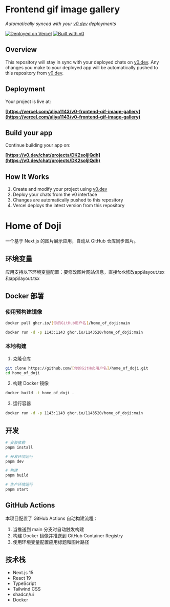 # Frontend gif image gallery

_Automatically synced with your [v0.dev](https://v0.dev) deployments_

[![Deployed on Vercel](https://img.shields.io/badge/Deployed%20on-Vercel-black?style=for-the-badge&logo=vercel)](https://vercel.com/aliya1143/v0-frontend-gif-image-gallery)
[![Built with v0](https://img.shields.io/badge/Built%20with-v0.dev-black?style=for-the-badge)](https://v0.dev/chat/projects/DK2soljIQdh)

## Overview

This repository will stay in sync with your deployed chats on [v0.dev](https://v0.dev).
Any changes you make to your deployed app will be automatically pushed to this repository from [v0.dev](https://v0.dev).

## Deployment

Your project is live at:

**[https://vercel.com/aliya1143/v0-frontend-gif-image-gallery](https://vercel.com/aliya1143/v0-frontend-gif-image-gallery)**

## Build your app

Continue building your app on:

**[https://v0.dev/chat/projects/DK2soljIQdh](https://v0.dev/chat/projects/DK2soljIQdh)**

## How It Works

1. Create and modify your project using [v0.dev](https://v0.dev)
2. Deploy your chats from the v0 interface
3. Changes are automatically pushed to this repository
4. Vercel deploys the latest version from this repository

# Home of Doji

一个基于 Next.js 的图片展示应用，自动从 GitHub 仓库同步图片。

## 环境变量

应用支持以下环境变量配置：要修改图片网站信息，直接fork修改app\layout.tsx和app\layout.tsx


## Docker 部署

### 使用预构建镜像

```bash
docker pull ghcr.io/[你的GitHub用户名]/home_of_doji:main

docker run -d -p 1143:1143 ghcr.io/1143520/home_of_doji:main
```

### 本地构建

1. 克隆仓库

```bash
git clone https://github.com/[你的GitHub用户名]/home_of_doji.git
cd home_of_doji
```

2. 构建 Docker 镜像

```bash
docker build -t home_of_doji .
```

3. 运行容器

```bash
docker run -d -p 1143:1143 ghcr.io/1143520/home_of_doji:main
```

## 开发

```bash
# 安装依赖
pnpm install

# 开发环境运行
pnpm dev

# 构建
pnpm build

# 生产环境运行
pnpm start
```

## GitHub Actions

本项目配置了 GitHub Actions 自动构建流程：

1. 当推送到 main 分支时自动触发构建
2. 构建 Docker 镜像并推送到 GitHub Container Registry
3. 使用环境变量配置应用标题和图片路径

## 技术栈

- Next.js 15
- React 19
- TypeScript
- Tailwind CSS
- shadcn/ui
- Docker
